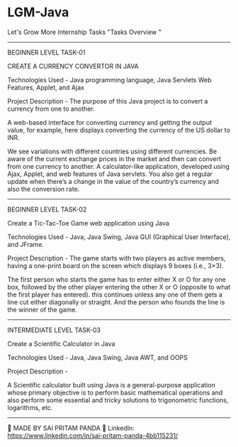 # LGM-Java
Let's Grow More Internship Tasks      "Tasks Overview "

----------------------

BEGINNER LEVEL TASK-01

CREATE A CURRENCY CONVERTOR IN JAVA 

Technologies Used - Java programming language, Java Servlets Web Features, Applet, and Ajax

Project Description - The purpose of this Java project is to convert a currency from one to another. 

A web-based interface for converting currency and getting the output value, for example, here displays converting the currency of the US dollar to INR. 

We see variations with different countries using different currencies. Be aware of the current exchange prices in the market and then can convert from one currency to another. A calculator-like application, developed using Ajax, Applet, and web features of Java servlets. You also get a regular update when there’s a change in the value of the country’s currency and also the conversion rate. 

----------------------

BEGINNER LEVEL TASK-02

Create a Tic-Tac-Toe Game  web application using Java

Technologies Used - Java, Java Swing, Java GUI (Graphical User Interface), and JFrame.

Project Description - The game starts with two players as active members, having a one-print board on the screen which displays 9 boxes (i.e., 3×3). 

The first person who starts the game has to enter either X or O for any one box, followed by the other player entering the other X or O (opposite to what the first player has entered). this continues unless any one of them gets a line cut either diagonally or straight. And the person who founds the line is the winner of the game.

--------------------------

INTERMEDIATE LEVEL TASK-03

Create a Scientific Calculator in Java

Technologies Used - Java, Java Swing, Java AWT, and OOPS

Project Description -

A Scientific calculator built using Java is a general-purpose application whose primary objective is to perform basic mathematical operations and also perform some essential and tricky solutions to trigonometric functions, logarithms, etc. 

--------------------------

🌟 MADE BY SAI PRITAM PANDA
🌟 LinkedIn: https://www.linkedin.com/in/sai-pritam-panda-4bb115231/
